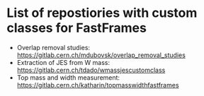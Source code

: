 # List of repostiories with custom classes for FastFrames

 * Overlap removal studies: https://gitlab.cern.ch/mdubovsk/overlap_removal_studies
 * Extraction of JES from W mass: https://gitlab.cern.ch/tdado/wmassjescustomclass
 * Top mass and width measurement: https://gitlab.cern.ch/katharin/topmasswidthfastframes
